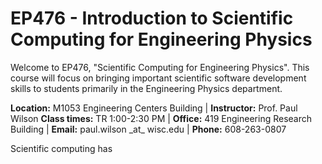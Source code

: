 # EP476 - Introduction to Scientific Computing for Engineering Physics

Welcome to EP476, "Scientific Computing for Engineering Physics".  This course
will focus on bringing important scientific software development skills to students
primarily in the Engineering Physics department.

**Location:** M1053 Engineering Centers Building | **Instructor:** Prof. Paul Wilson
**Class times:** TR 1:00-2:30 PM                 | **Office:** 419 Engineering Research Building
                                                 | **Email:** paul.wilson \_at\_ wisc.edu
                                                 | **Phone:** 608-263-0807

Scientific computing has 
